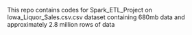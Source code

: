 This repo contains codes for Spark_ETL_Project on Iowa_Liquor_Sales.csv.csv dataset containing 680mb data and approximately 2.8 million rows of data
